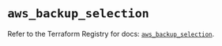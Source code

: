 # `aws_backup_selection`

Refer to the Terraform Registry for docs: [`aws_backup_selection`](https://registry.terraform.io/providers/hashicorp/aws/5.65.0/docs/resources/backup_selection).
